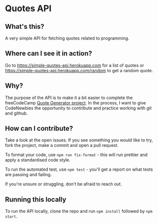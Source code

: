 # Quotes API

## What's this?

A very simple API for fetching quotes related to programming.

## Where can I see it in action?

Go to https://simple-quotes-api.herokuapp.com for a list of quotes or https://simple-quotes-api.herokuapp.com/random to get a random quote.

## Why?

The purpose of the API is to make it a bit easier to complete the freeCodeCamp [Quote Generator project](https://www.freecodecamp.org/learn/front-end-libraries/front-end-libraries-projects/build-a-random-quote-machine).
In the process, I want to give CodeNewbies the opportunity to contribute and practice working with git and github.

## How can I contribute?

Take a look at the open issues. If you see something you would like to try, fork the project, make a commit and open a pull request.

To format your code, use `npm run fix-format` - this will run prettier and apply a standardised code style.

To run the automated test, use `npm test` - you'll get a report on what tests are passing and failing. 

If you're unsure or struggling, don't be afraid to reach out.

## Running this locally

To run the API locally, clone the repo and run `npm install` followed by `npm start`.
